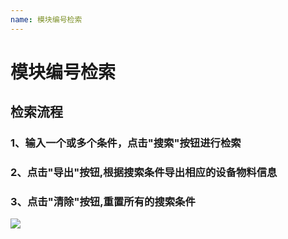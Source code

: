 ```yaml
---
name: 模块编号检索
---
```


# 模块编号检索

## 检索流程
###	1、输入一个或多个条件，点击"搜索"按钮进行检索
### 2、点击"导出"按钮,根据搜索条件导出相应的设备物料信息
### 3、点击"清除"按钮,重置所有的搜索条件
![](http://upload-images.jianshu.io/upload_images/3990842-ccd195a81790ccb7.gif?imageMogr2/auto-orient/strip)

